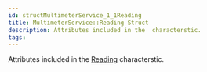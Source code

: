 ```yaml
---
id: structMultimeterService_1_1Reading
title: MultimeterService::Reading Struct
description: Attributes included in the  characterstic.
tags:
---
```

Attributes included in the <a href="structMultimeterService_1_1Reading">Reading</a> characterstic.
